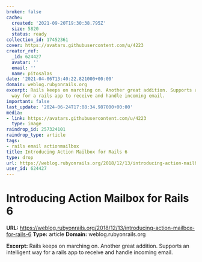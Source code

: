 ```yaml
---
broken: false
cache:
  created: '2021-09-20T19:30:38.795Z'
  size: 5820
  status: ready
collection_id: 17452361
cover: https://avatars.githubusercontent.com/u/4223
creator_ref:
  _id: 624427
  avatar: ''
  email: ''
  name: pitosalas
date: '2021-04-06T13:40:22.821000+00:00'
domain: weblog.rubyonrails.org
excerpt: Rails keeps on marching on. Another great addition. Supports an intelligent
  way for a rails app to receive and handle incoming email.
important: false
last_update: '2024-06-24T17:08:34.987000+00:00'
media:
- link: https://avatars.githubusercontent.com/u/4223
  type: image
raindrop_id: 257324101
raindrop_type: article
tags:
- rails email actionmailbox
title: Introducing Action Mailbox for Rails 6
type: drop
url: https://weblog.rubyonrails.org/2018/12/13/introducing-action-mailbox-for-rails-6
user_id: 624427
---
```


# Introducing Action Mailbox for Rails 6

**URL:** https://weblog.rubyonrails.org/2018/12/13/introducing-action-mailbox-for-rails-6
**Type:** article
**Domain:** weblog.rubyonrails.org

**Excerpt:** Rails keeps on marching on. Another great addition. Supports an intelligent way for a rails app to receive and handle incoming email.
